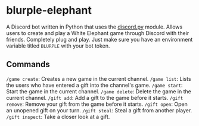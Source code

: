 # blurple-elephant

A Discord bot written in Python that uses the [discord.py](https://github.com/Rapptz/discord.py) module. Allows users to create and play a White Elephant game through Discord with their friends. Completely plug and play. Just make sure you have an environment variable titled `BLURPLE` with your bot token.

## Commands
`/game create`: Creates a new game in the current channel.
`/game list`: Lists the users who have entered a gift into the channel's game.
`/game start`: Start the game in the current channel.
`/game delete`: Delete the game in the current channel.
`/gift add`: Add a gift to the game before it starts.
`/gift remove`: Remove your gift from the game before it starts.
`/gift open`: Open an unopened gift on your turn.
`/gift steal`: Steal a gift from another player.
`/gift inspect`: Take a closer look at a gift.
